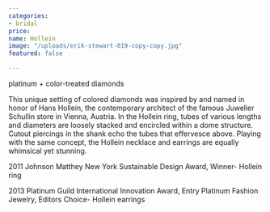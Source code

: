```yaml
---
categories:
- bridal
price: 
name: Hollein
image: "/uploads/erik-stewart-019-copy-copy.jpg"
featured: false

---
```

platinum + color-treated diamonds

This unique setting of colored diamonds was inspired by and named in honor of Hans Hollein, the contemporary architect of the famous Juwelier Schullin store in Vienna, Austria. In the Hollein ring, tubes of various lengths and diameters are loosely stacked and encircled within a dome structure. Cutout piercings in the shank echo the tubes that effervesce above. Playing with the same concept, the Hollein necklace and earrings are equally whimsical yet stunning.

2011 Johnson Matthey New York Sustainable Design Award, Winner- Hollein ring

2013 Platinum Guild International Innovation Award, Entry Platinum Fashion Jewelry, Editors Choice- Hollein earrings